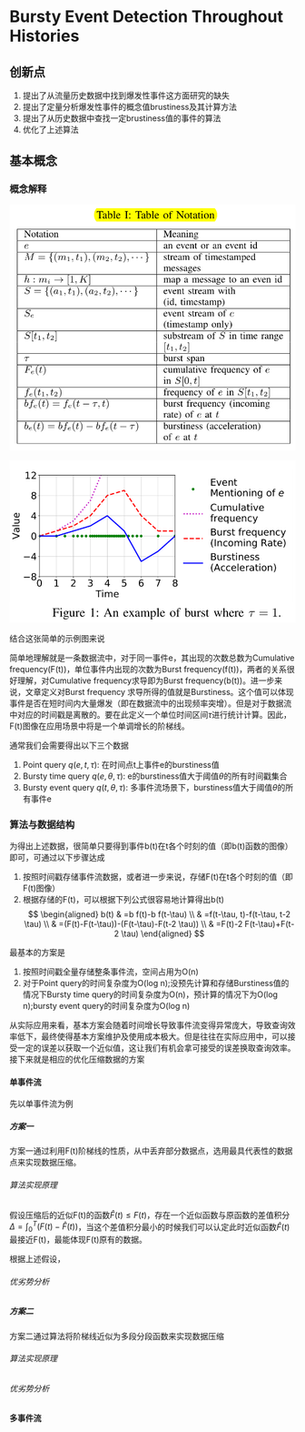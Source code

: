 # Bursty Event Detection Throughout Histories
## 创新点
1. 提出了从流量历史数据中找到爆发性事件这方面研究的缺失
2. 提出了定量分析爆发性事件的概念值brustiness及其计算方法
3. 提出了从历史数据中查找一定brustiness值的事件的算法
4. 优化了上述算法
## 基本概念
### 概念解释
![一些基本概念](pics/BEDTH_0.png)

![example](pics/BEDTH_1.png)

结合这张简单的示例图来说

简单地理解就是一条数据流中，对于同一事件e，其出现的次数总数为Cumulative frequency(F(t))，单位事件内出现的次数为Burst frequency(f(t))，两者的关系很好理解，对Cumulative frequency求导即为Burst frequency(b(t))。进一步来说，文章定义对Burst frequency 求导所得的值就是Burstiness。这个值可以体现事件是否在短时间内大量爆发（即在数据流中的出现频率突增）。但是对于数据流中对应的时间戳是离散的。要在此定义一个单位时间区间$\tau$进行统计计算。因此，F(t)图像在应用场景中将是一个单调增长的阶梯线。

通常我们会需要得出以下三个数据
1. Point query $q(e,t,\tau)$: 在时间点t上事件e的burstiness值
2. Bursty time query $q(e,\theta, \tau)$: e的burstiness值大于阈值$\theta$的所有时间戳集合
3. Bursty event query $q(t,\theta, \tau)$: 多事件流场景下，burstiness值大于阈值$\theta$的所有事件e 

### 算法与数据结构
为得出上述数据，很简单只要得到事件b(t)在t各个时刻的值（即b(t)函数的图像）即可，可通过以下步骤达成
1. 按照时间戳存储事件流数据，或者进一步来说，存储F(t)在t各个时刻的值（即F(t)图像）
2. 根据存储的F(t)，可以根据下列公式很容易地计算得出b(t)
$$
\begin{aligned}
b(t) & =b f(t)-b f(t-\tau) \\
& =f(t-\tau, t)-f(t-\tau, t-2 \tau) \\
& =(F(t)-F(t-\tau))-(F(t-\tau)-F(t-2 \tau)) \\
& =F(t)-2 F(t-\tau)+F(t-2 \tau)
\end{aligned}
$$

最基本的方案是
1. 按照时间戳全量存储整条事件流，空间占用为O(n)
2. 对于Point query的时间复杂度为O(log n);没预先计算和存储Burstiness值的情况下Bursty time query的时间复杂度为O(n)，预计算的情况下为O(log n);bursty event query的时间复杂度为O(log n)

从实际应用来看，基本方案会随着时间增长导致事件流变得异常庞大，导致查询效率低下，最终使得基本方案维护及使用成本极大。但是往往在实际应用中，可以接受一定的误差以获取一个近似值，这让我们有机会拿可接受的误差换取查询效率。接下来就是相应的优化压缩数据的方案

#### 单事件流
先以单事件流为例
##### 方案一
方案一通过利用F(t)阶梯线的性质，从中丢弃部分数据点，选用最具代表性的数据点来实现数据压缩。
###### 算法实现原理
假设压缩后的近似F(t)的函数$\widehat{F}(t) \leq F(t)$，存在一个近似函数与原函数的差值积分$\Delta=\int_0^T(F(t)-\widehat{F}(t))$，当这个差值积分最小的时候我们可以认定此时近似函数$\widehat{F}(t)$最接近F(t)，最能体现F(t)原有的数据。

根据上述假设，
###### 优劣势分析
##### 方案二
方案二通过算法将阶梯线近似为多段分段函数来实现数据压缩
###### 算法实现原理
###### 优劣势分析
#### 多事件流  